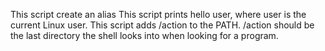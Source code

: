 This script create an alias
This script prints hello user, where user is the current Linux user.
This script adds /action to the PATH. /action should be the last directory the shell looks into when looking for a program.
